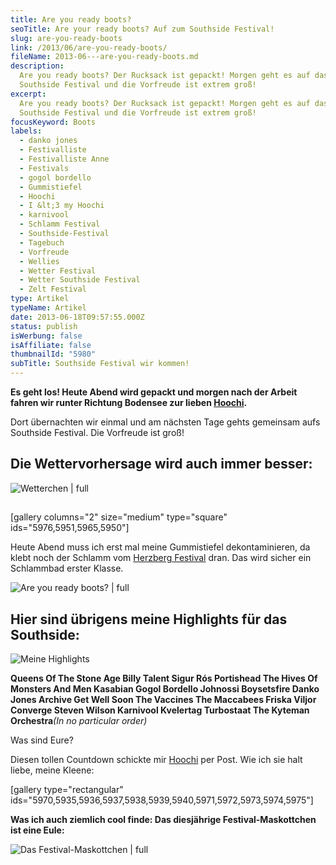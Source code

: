 ```yaml
---
title: Are you ready boots?
seoTitle: Are your ready boots? Auf zum Southside Festival!
slug: are-you-ready-boots
link: /2013/06/are-you-ready-boots/
fileName: 2013-06---are-you-ready-boots.md
description:
  Are you ready boots? Der Rucksack ist gepackt! Morgen geht es auf das
  Southside Festival und die Vorfreude ist extrem groß!
excerpt:
  Are you ready boots? Der Rucksack ist gepackt! Morgen geht es auf das
  Southside Festival und die Vorfreude ist extrem groß!
focusKeyword: Boots
labels:
  - danko jones
  - Festivalliste
  - Festivalliste Anne
  - Festivals
  - gogol bordello
  - Gummistiefel
  - Hoochi
  - I &lt;3 my Hoochi
  - karnivool
  - Schlamm Festival
  - Southside-Festival
  - Tagebuch
  - Vorfreude
  - Wellies
  - Wetter Festival
  - Wetter Southside Festival
  - Zelt Festival
type: Artikel
typeName: Artikel
date: 2013-06-18T09:57:55.000Z
status: publish
isWerbung: false
isAffiliate: false
thumbnailId: "5980"
subTitle: Southside Festival wir kommen!
---
```


<strong>Es geht los! Heute Abend wird gepackt und morgen nach der Arbeit fahren
wir runter Richtung Bodensee zur lieben
[Hoochi](http://hoochi1107.wordpress.com/). </strong>

Dort übernachten wir einmal und am nächsten Tage gehts gemeinsam aufs Southside
Festival. Die Vorfreude ist groß!

## Die Wettervorhersage wird auch immer besser:

![Wetterchen | full](http://cardamonchai.files.wordpress.com/2013/06/wetterchen.png " [](http://www.daswetter.com/wetter_Neuhausen+Ob+Eck-Europa-Deutschland-Baden+Wurttemberg--1-95768.html)  Wetterchen")

## </em>

[gallery columns="2" size="medium" type="square" ids="5976,5951,5965,5950"]

Heute Abend muss ich erst mal meine Gummistiefel dekontaminieren, da klebt noch
der Schlamm vom [Herzberg Festival](//2012/07/29/isle-of-wight-festival-2012/)
dran. Das wird sicher ein Schlammbad erster Klasse.

![Are you ready boots? | full](http://cardamonchai.files.wordpress.com/2013/06/img_5951.jpg "Are you ready boots?")

## Hier sind übrigens meine Highlights für das Southside:

![Meine Highlights](http://cardamonchai.files.wordpress.com/2013/06/adfsdf.jpg?w=300 " [](gh)  Meine Highlights")

<strong>Queens Of The Stone Age</strong><strong> Billy Talent</strong><strong>
Sigur Rós</strong><strong> Portishead</strong><strong> The
Hives</strong><strong> Of Monsters And Men</strong><strong>
Kasabian</strong><strong> Gogol Bordello</strong><strong>
Johnossi</strong><strong> Boysetsfire</strong><strong> Danko
Jones</strong><strong> Archive</strong><strong> Get Well Soon</strong><strong>
The Vaccines</strong><strong> The Maccabees</strong><strong> Friska
Viljor</strong><strong> Converge</strong><strong> Steven Wilson</strong><strong>
Karnivool</strong><strong> Kvelertag</strong><strong>
Turbostaat</strong><strong> The Kyteman Orchestra</strong><em>(In no particular
order)</em>

Was sind Eure?

Diesen tollen Countdown schickte mir [Hoochi](http://hoochi1107.wordpress.com/)
per Post. Wie ich sie halt liebe, meine Kleene:

[gallery type="rectangular"
ids="5970,5935,5936,5937,5938,5939,5940,5971,5972,5973,5974,5975"]

<strong>Was ich auch ziemlich cool finde: Das diesjährige Festival-Maskottchen
ist eine Eule:</strong>

![Das Festival-Maskottchen | full](http://cardamonchai.files.wordpress.com/2013/06/8682_518004858259316_1266237018_n.jpg " [](http://www.southside.de/de)  Das Festival-Maskottchen")
